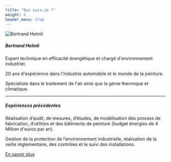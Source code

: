 ```yaml
---
title: "Qui suis-je ?"
weight: 4
header_menu: true
---
```


![Bertrand Helmli](images/bertrand.jpg)

##### Bertrand Helmli

Expert technique en efficacité énergétique et chargé d'environnement industriel. 

20 ans d'expérience dans l'industrie automobile et le monde de la peinture.

Spécialiste dans le traitement de l'air ainsi que la génie thermique et climatique. 

---

##### Expériences précédentes

Réalisation d’audit, de mesures, d’études, de modélisation des process de fabrication, d’utilities et des bâtiments de peinture (budget énergies de 4 Million d'euros par an).

Gestion de la protection de l’environnement industrielle, réalisation de la veille règlementaire, des contrôles et le suivi des installations.

[En savoir plus](experiences)
